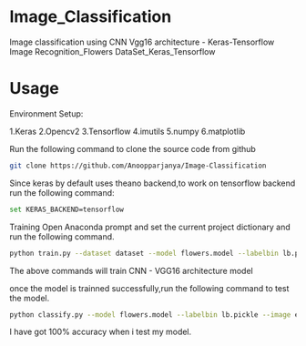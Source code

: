 # Image_Classification
Image classification using CNN Vgg16 architecture - Keras-Tensorflow
Image Recognition_Flowers DataSet_Keras_Tensorflow
# Usage

Environment Setup:

1.Keras
2.Opencv2 
3.Tensorflow 
4.imutils
5.numpy
6.matplotlib

Run the following command to clone the source code from github

```bash
git clone https://github.com/Anoopparjanya/Image-Classification
``` 
Since keras by default uses theano backend,to work on tensorflow backend run the following command:

```bash
set KERAS_BACKEND=tensorflow
```
Training
Open Anaconda prompt and set the current project dictionary and run the following command.
```bash
python train.py --dataset dataset --model flowers.model --labelbin lb.pickle
```
The above commands will train CNN - VGG16 architecture model

once the model is trainned successfully,run the following command to test the model.
```bash
python classify.py --model flowers.model --labelbin lb.pickle --image examples/rose.png
```
I have got 100% accuracy when i test my model.





